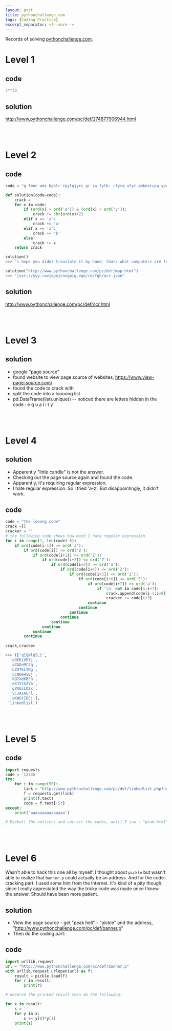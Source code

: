 ```yaml
---
layout: post
title: pythonchallenge_com
tags: [Coding Practice]
excerpt_separator: <!--more-->
---
```

Records of solving [pythonchallenge.com](http://www.pythonchallenge.com/).
<!--more-->

# Level 1

## code
```python
2**38
```
## solution
http://www.pythonchallenge.com/pc/def/274877906944.html

<br/>
<br/>

# Level 2

## code
```python
code = "g fmnc wms bgblr rpylqjyrc gr zw fylb. rfyrq ufyr amknsrcpq ypc dmp. bmgle gr gl zw fylb gq glcddgagclr ylb rfyr'q ufw rfgq rcvr gq qm jmle. sqgle qrpgle.kyicrpylq() gq pcamkkclbcb. lmu ynnjw ml rfc spj."

def solution(code=code):
    crack = ''
    for x in code:
        if (ord(x) > ord('a')) & (ord(x) < ord('y')):
            crack += chr(ord(x)+2)
        elif x == 'y':
            crack += 'a'
        elif x == 'z':
            crack += 'b'
        else:
            crack += x
    return crack

solution()
>>> "i hope you didnt translate it by hand. thats what computers are for. doing it in by hand is inefficient and that's why this text is so long. using string.maketrans() is recommended. now apply on the url."

solution("http://www.pythonchallenge.com/pc/def/map.html")
>>> "jvvr://yyy.ravjqpejcnngpig.eqo/re/fgh/ocr.jvon"
```
## solution
http://www.pythonchallenge.com/pc/def/ocr.html


<br/>
<br/>


# Level 3

## solution  
* google "page source"  
* found website to view page source of websites, https://www.view-page-source.com/
* found the code to crack with
* split the code into a loooong list
* pd.DataFrame(list).unique() -- noticed there are letters hidden in the code : e q u a l i t y

<br/>
<br/>

# Level 4

## solution  
* Apparently "little candle" is not the answer.  
* Checking out the page source again and found the code.  
* Apparently, it's requiring regular expression. 
* I hate regular expression. So I tried 'a-z'. But disappointingly, it didn't work.  

## code  
```python
code = "the looong code"
crack =[]
cracker = ''
# the following code shows how much I hate regular expression
for i in range(1, len(code)-6):
    if ord(code[i-1]) >= ord('a'):
        if ord(code[i]) <= ord('Z'):
            if ord(code[i+1]) <= ord('Z'):
                if ord(code[i+2]) <= ord('Z'):
                    if ord(code[i+3]) >= ord('a'):
                        if ord(code[i+4]) <= ord('Z'):
                            if ord(code[i+5]) <= ord('Z'):
                                if ord(code[i+6]) <= ord('Z'):
                                    if ord(code[i+7]) >= ord('a'):
                                        if '\n' not in code[i:i+7]:
                                            crack.append(code[i-1:i+8])
                                            cracker += code[i+3]
                                    continue
                                continue
                            continue
                        continue
                    continue
                continue
            continue
        continue
        
crack,cracker

>>> (['qIQNlQSLi',
  'eOEKiVEYj',
  'aZADnMCZq',
  'bZUTkLYNg',
  'uCNDeHSBj',
  'kOIXdKBFh',
  'dXJVlGZVm',
  'gZAGiLQZx',
  'vCJAsACFl',
  'qKWGtIDCj'],
 'linkedlist')

```


<br/>
<br/>

# Level 5

## code  
```python
import requests
code = '12345'
try:
    for i in range(50):
        link = "http://www.pythonchallenge.com/pc/def/linkedlist.php?nothing="+code
        f = requests.get(link)
        print(f.text)
        code = f.text[-5:]
except:
    print('aaaaaaaaaaaaaaa')

# Eyeball the outliers and correct the codes, until I saw : "peak.html"
```

<br/>
<br/>

# Level 6

Wasn't able to hack this one all by myself.  I thought about `pickle` but wasn't able to realize that `banner.p` could actually be an address. And for the code-cracking part. I used some hint from the Internet. It's kind of a pity though, since I really appreciated the way the tricky code was made once I knew the answer. Should have been more patient.    

## solution  
* View the page source - get "peak hell" - "pickle" and the address, "http://www.pythonchallenge.com/pc/def/banner.p"  
* Then do the coding part:  

## code  
```python
import urllib.request
url = "http://www.pythonchallenge.com/pc/def/banner.p"
with urllib.request.urlopen(url) as f:
    result = pickle.load(f)
    for r in result:
        print(r)

# observe the printed result then do the following: 

for x in result:
    s = ''
    for y in x: 
        s += y[0]*y[1]
    print(s)
```